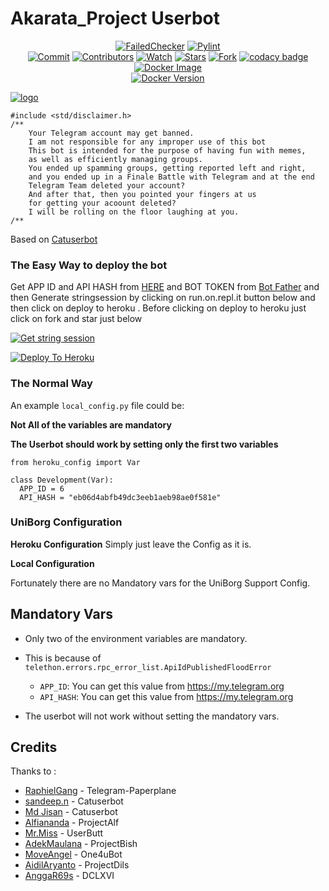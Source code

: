 # Akarata_Project Userbot

<p align="center">
<a href="https://github.com/Akarata/Project_Akarata/actions" > <img src="https://img.shields.io/github/workflow/status/Akarata/Project_Akarata/AkaChecker/master?label=Build&style=flat-square&logo=github-actions&logoColor=white&color=F10070" alt="FailedChecker" /></a>
    <a href="https://github.com/Akarata/Project_Akarata/actions?query=workflow%3APyLint"> <img src="https://img.shields.io/github/workflow/status/Akarata/Project_Akarata/PyLint/master?label=PyLint&style=flat-square&logo=github-actions&logoColor=white&color=F10070" alt="Pylint" /></a><br>
    <a href="https://github.com/Akarata/Project_Akarata/commits/master"><img src="https://img.shields.io/github/last-commit/Akarata/Project_Akarata/master?label=Last%20Commit&style=flat-square&logo=github&color=F10070" alt="Commit" /></a>
    <a href="https://github.com/Akarata/Project_Akarata/graphs/contributors"><img src="https://img.shields.io/github/contributors-anon/Akarata/Project_Akarata?label=Contributors&style=flat-square&logo=github&color=F10070" alt="Contributors" /></a>
    <a href="https://github.com/Akarata/Project_Akarata/watchers"><img src="https://img.shields.io/github/watchers/Akarata/Project_Akarata?label=Watch&style=flat-square&logo=github&color=F10070" alt="Watch" /></a>
    <a href="https://github.com/Akarata/Project_Akarata/stargazers"><img src="https://img.shields.io/github/stars/Akarata/Project_Akarata?label=Stars&style=flat-square&logo=github&color=F10070" alt="Stars" /></a>
    <a href="https://github.com/Akarata/Project_Akarata/network/members"><img src="https://img.shields.io/github/forks/Akarata/Project_Akarata?label=Fork&style=flat-square&logo=github&color=F10070" alt="Fork" /></a>
    <a href="https://www.codacy.com/gh/Akarata/Project_Akarata/dashboard?utm_source=github.com&amp;utm_medium=referral&amp;utm_content=Akarata/Project_Akarata&amp;utmcampaign=Badge_Grade"><img src="https://img.shields.io/codacy/grade/a3a19d2b551641039ec7edc3aa7b8c5d?style=flat-square&logo=codacy&color=F10070" alt="codacy badge"/></a>
    <a href="https://hub.docker.com/repository/docker/akarata/project"> <img src="https://img.shields.io/docker/image-size/akarata/project/latest?label=Docker%20Size&style=flat-square&logo=docker&logoColor=white&color=F10070" alt="Docker Image" /></a><br>
    <a href="https://hub.docker.com/repository/docker/akarata/project/tags"> <img src="https://img.shields.io/docker/v/akarata/project/latest?label=Docker%20Version&style=flat-square&logo=docker&logoColor=white&color=F10070" alt="Docker Version" /></a><br>
</p>

[![ logo](https://telegra.ph/file/3e712650d6b40736f6a71.jpg)](https://heroku.com/deploy)


```
#include <std/disclaimer.h>
/**
    Your Telegram account may get banned.
    I am not responsible for any improper use of this bot
    This bot is intended for the purpose of having fun with memes,
    as well as efficiently managing groups.
    You ended up spamming groups, getting reported left and right,
    and you ended up in a Finale Battle with Telegram and at the end
    Telegram Team deleted your account?
    And after that, then you pointed your fingers at us
    for getting your acoount deleted?
    I will be rolling on the floor laughing at you.
/**
```
Based on [Catuserbot](https://github.com/sandy1709/catuserbot)

### The Easy Way to deploy the bot
Get APP ID and API HASH from [HERE](https://my.telegram.org) and BOT TOKEN from [Bot Father](https://t.me/botfather) and then Generate stringsession by clicking on run.on.repl.it button below and then click on deploy to heroku . Before clicking on deploy to heroku just click on fork and star just below

[![Get string session](https://repl.it/badge/github/Akarata/Project_Akarata)](https://repl.it/@Akarata/generatestringsessions/)

[![Deploy To Heroku](https://www.herokucdn.com/deploy/button.svg)](https://heroku.com/deploy?template=https://github.com/Akarata/Project_Akarata)
<p align="center">
  
### The Normal Way

An example `local_config.py` file could be:

**Not All of the variables are mandatory**

__The Userbot should work by setting only the first two variables__

```python3
from heroku_config import Var

class Development(Var):
  APP_ID = 6
  API_HASH = "eb06d4abfb49dc3eeb1aeb98ae0f581e"
```

### UniBorg Configuration



**Heroku Configuration**
Simply just leave the Config as it is.

**Local Configuration**

Fortunately there are no Mandatory vars for the UniBorg Support Config.

## Mandatory Vars

- Only two of the environment variables are mandatory.
- This is because of `telethon.errors.rpc_error_list.ApiIdPublishedFloodError`

    - `APP_ID`:   You can get this value from https://my.telegram.org
    - `API_HASH`:   You can get this value from https://my.telegram.org
- The userbot will not work without setting the mandatory vars.

## Credits
Thanks to :
*   [RaphielGang](https://github.com/RaphielGang) - Telegram-Paperplane
*   [sandeep.n](https://github.com/sandy1709) - Catuserbot
*   [Md Jisan](https://github.com/Jisan09) - Catuserbot
*   [Alfiananda](https://github.com/alfianandaa) - ProjectAlf
*   [Mr.Miss](https://github.com/keselekpermen69) - UserButt
*   [AdekMaulana](https://github.com/adekmaulana) - ProjectBish
*   [MoveAngel](https://github.com/MoveAngel) - One4uBot
*   [AidilAryanto](https://github.com/aidilaryanto) - ProjectDils 
*   [AnggaR69s](https://github.com/GengKapak/DCLXVI) - DCLXVI

